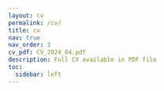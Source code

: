 ```yaml
---
layout: cv
permalink: /cv/
title: cv
nav: true
nav_order: 3
cv_pdf: CV_2024_04.pdf
description: Full CV available in PDF file  
toc:
  sidebar: left
---
```

